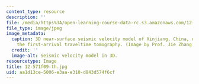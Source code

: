```yaml
---
content_type: resource
description: ''
file: /media/https%3A/open-learning-course-data-rc.s3.amazonaws.com/12-571-near-surface-geophysical-imaging-fall-2009/aa1d13ce5006e3aae310d843d574f6cf_12-571f09-th.jpg
file_type: image/jpeg
image_metadata:
  caption: 3D near-surface seismic velocity model of Xinjiang, China, derived from
    the first-arrival traveltime tomography. (Image by Prof. Jie Zhang.)
  credit: ''
  image-alt: Seismic velocity model in 3D.
resourcetype: Image
title: 12-571f09-th.jpg
uid: aa1d13ce-5006-e3aa-e310-d843d574f6cf
---
```

